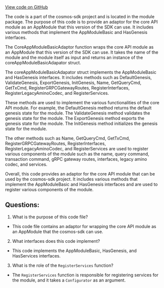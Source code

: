 [View code on GitHub](https://github.com/cosmos/cosmos-sdk/blob/main/types/module/core_module.go)

The code is a part of the cosmos-sdk project and is located in the module package. The purpose of this code is to provide an adaptor for the core API module as an AppModule that this version of the SDK can use. It includes various methods that implement the AppModuleBasic and HasGenesis interfaces. 

The CoreAppModuleBasicAdaptor function wraps the core API module as an AppModule that this version of the SDK can use. It takes the name of the module and the module itself as input and returns an instance of the coreAppModuleBasicAdapator struct. 

The coreAppModuleBasicAdapator struct implements the AppModuleBasic and HasGenesis interfaces. It includes methods such as DefaultGenesis, ValidateGenesis, ExportGenesis, InitGenesis, Name, GetQueryCmd, GetTxCmd, RegisterGRPCGatewayRoutes, RegisterInterfaces, RegisterLegacyAminoCodec, and RegisterServices. 

These methods are used to implement the various functionalities of the core API module. For example, the DefaultGenesis method returns the default genesis state for the module. The ValidateGenesis method validates the genesis state for the module. The ExportGenesis method exports the genesis state for the module. The InitGenesis method initializes the genesis state for the module. 

The other methods such as Name, GetQueryCmd, GetTxCmd, RegisterGRPCGatewayRoutes, RegisterInterfaces, RegisterLegacyAminoCodec, and RegisterServices are used to register various components of the module such as the name, query command, transaction command, gRPC gateway routes, interfaces, legacy amino codec, and services. 

Overall, this code provides an adaptor for the core API module that can be used by the cosmos-sdk project. It includes various methods that implement the AppModuleBasic and HasGenesis interfaces and are used to register various components of the module.
## Questions: 
 1. What is the purpose of this code file?
- This code file contains an adaptor for wrapping the core API module as an AppModule that the cosmos-sdk can use.

2. What interfaces does this code implement?
- This code implements the AppModuleBasic, HasGenesis, and HasServices interfaces.

3. What is the role of the `RegisterServices` function?
- The `RegisterServices` function is responsible for registering services for the module, and it takes a `Configurator` as an argument.